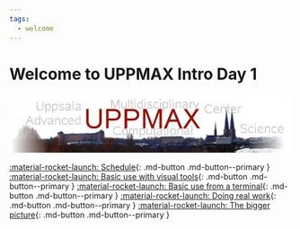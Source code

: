 ```yaml
---
tags:
  - welcome
---
```


# Welcome to UPPMAX Intro Day 1

![The UPPMAX logo](uppmax_logo.png)

[:material-rocket-launch: Schedule](overviews/schedule.md){: .md-button .md-button--primary }
[:material-rocket-launch: Basic use with visual tools](sessions/introduction_visual.md){: .md-button .md-button--primary }
[:material-rocket-launch: Basic use from a terminal](sessions/introduction_terminal.md){: .md-button .md-button--primary }
[:material-rocket-launch: Doing real work](sessions/introduction_real_work.md){: .md-button .md-button--primary }
[:material-rocket-launch: The bigger picture](sessions/introduction_bigger_picture.md){: .md-button .md-button--primary }
